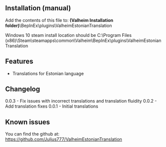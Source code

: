 ﻿## Installation (manual)

Add the contents of this file to: **(Valheim Installation folder)**\BepInEx\plugins\ValheimEstonianTranslation

Windows 10 steam install location should be
C:\Program Files (x86)\Steam\steamapps\common\Valheim\BepInEx\plugins\ValheimEstonianTranslation

## Features

- Translations for Estonian language

## Changelog
 0.0.3 - Fix issues with incorrect translations and translation fluidity 
 0.0.2 - Add translation fixes
 0.0.1 - Initial translations

## Known issues
You can find the github at: https://github.com/Juljus777/ValheimEstonianTranslation
